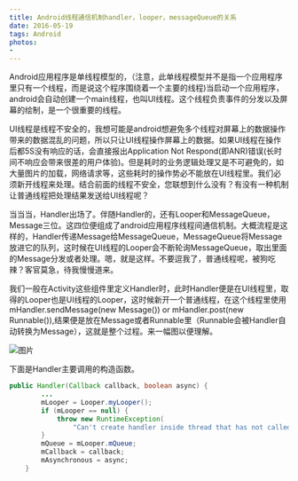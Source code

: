 ```yaml
---
title: Android线程通信机制handler，looper，messageQueue的关系
date: 2016-05-19 
tags: Android
photos: 
- 
---
```


Android应用程序是单线程模型的，（注意，此单线程模型并不是指一个应用程序里只有一个线程，而是说这个程序围绕着一个主要的线程)当启动一个应用程序，android会自动创建一个main线程，也叫UI线程。这个线程负责事件的分发以及屏幕的绘制，是一个很重要的线程。

UI线程是线程不安全的，我想可能是android想避免多个线程对屏幕上的数据操作带来的数据混乱的问题，所以只让UI线程操作屏幕上的数据。如果UI线程在操作后都5S没有响应的话，会直接报出Application Not Respond(即ANR)错误(长时间不响应会带来很差的用户体验)。但是耗时的业务逻辑处理又是不可避免的，如大量图片的加载，网络请求等，这些耗时的操作势必不能放在UI线程里。我们必须新开线程来处理。结合前面的线程不安全，您联想到什么没有？有没有一种机制让普通线程把处理结果发送给UI线程呢？

当当当，Handler出场了。伴随Handler的，还有Looper和MessageQueue，Message三位。这四位便组成了android应用程序线程间通信机制。大概流程是这样的，Handler传递Message给MessageQueue，MessageQueue将Message放进它的队列，这时候在UI线程的Looper会不断轮询MessageQueue，取出里面的Message分发或者处理。嗯，就是这样。不要逗我了，普通线程呢，被狗吃辣？客官莫急，待我慢慢道来。

我们一般在Activity这些组件里定义Handler时，此时Handler便是在UI线程里，取得的Looper也是UI线程的Looper，这时候新开一个普通线程，在这个线程里使用mHandler.sendMessage(new Message()) or mHandler.post(new Runnable()),结果便是放在Message或者Runnable里（Runnable会被Handler自
动转换为Message），这就是整个过程。来一幅图以便理解。

![图片](http://img.blog.csdn.net/20160318162514853)

下面是Handler主要调用的构造函数。

```java
public Handler(Callback callback, boolean async) {
        ...
        mLooper = Looper.myLooper();
        if (mLooper == null) {
            throw new RuntimeException(
                "Can't create handler inside thread that has not called Looper.prepare()");
        }
        mQueue = mLooper.mQueue;
        mCallback = callback;
        mAsynchronous = async;
    }
```

